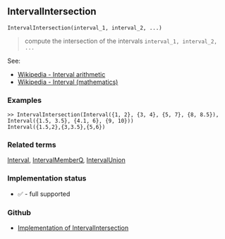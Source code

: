 ## IntervalIntersection
 
```
IntervalIntersection(interval_1, interval_2, ...)
```

> compute the intersection of the intervals `interval_1, interval_2, ...`


See:
* [Wikipedia - Interval arithmetic](https://en.wikipedia.org/wiki/Interval_arithmetic)
* [Wikipedia - Interval (mathematics)](https://en.wikipedia.org/wiki/Interval_(mathematics))

### Examples

```
>> IntervalIntersection(Interval({1, 2}, {3, 4}, {5, 7}, {8, 8.5}), Interval({1.5, 3.5}, {4.1, 6}, {9, 10})) 
Interval({1.5,2},{3,3.5},{5,6})
```

### Related terms 
[Interval](Interval.md), [IntervalMemberQ](IntervalMemberQ.md), [IntervalUnion](IntervalUnion.md) 






### Implementation status

* &#x2705; - full supported

### Github

* [Implementation of IntervalIntersection](https://github.com/axkr/symja_android_library/blob/master/symja_android_library/matheclipse-core/src/main/java/org/matheclipse/core/builtin/IntervalFunctions.java#L512) 
